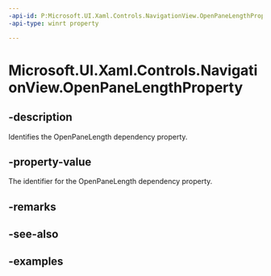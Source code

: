 ```yaml
---
-api-id: P:Microsoft.UI.Xaml.Controls.NavigationView.OpenPaneLengthProperty
-api-type: winrt property

---
```

<!-- Property syntax.
public DependencyProperty OpenPaneLengthProperty { get; }
-->

# Microsoft.UI.Xaml.Controls.NavigationView.OpenPaneLengthProperty


## -description

Identifies the OpenPaneLength dependency property.


## -property-value

The identifier for the OpenPaneLength dependency property.


## -remarks


## -see-also


## -examples


